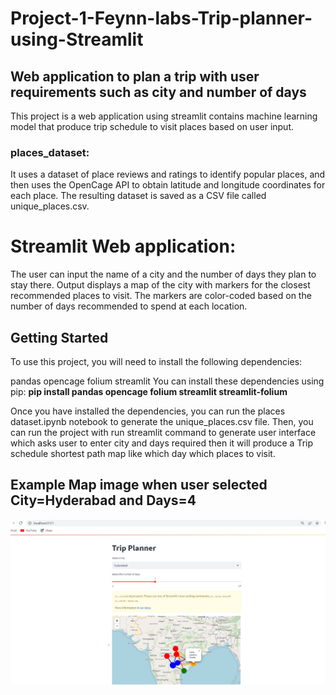 # Project-1-Feynn-labs-Trip-planner-using-Streamlit

## Web application to plan a trip with user requirements such as city and number of days
This project is a web application using streamlit contains machine learning model that produce trip schedule to visit places based on user input. 

### places_dataset:
It uses a dataset of place reviews and ratings to identify popular places, and then uses the OpenCage API to obtain latitude and longitude coordinates for each place. The resulting dataset is saved as a CSV file called unique_places.csv.

# Streamlit Web application:
The user can input the name of a city and the number of days they plan to stay there. Output displays a map of the city with markers for the closest recommended places to visit. The markers are color-coded based on the number of days recommended to spend at each location.

## Getting Started
To use this project, you will need to install the following dependencies:

pandas
opencage
folium
streamlit
You can install these dependencies using pip:
**pip install pandas opencage folium streamlit streamlit-folium**

Once you have installed the dependencies, you can run the places dataset.ipynb notebook to generate the unique_places.csv file. Then, you can run the project with run streamlit command to generate user interface which asks user to enter city and days required  then it will produce a Trip schedule shortest path map like which day which places to visit.


## Example Map image when user selected City=Hyderabad and Days=4
![example image](stream.png "Trip Planner Image")
